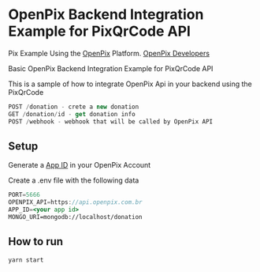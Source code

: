 # OpenPix Backend Integration Example for PixQrCode API

Pix Example Using the [OpenPix](https://openpix.com.br/) Platform. [OpenPix Developers](https://developers.openpix.com.br/)

Basic OpenPix Backend Integration Example for PixQrCode API

This is a sample of how to integrate OpenPix Api in your backend using the PixQrCode

```jsx
POST /donation - crete a new donation
GET /donation/id - get donation info
POST /webhook - webhook that will be called by OpenPix API
```

## Setup
Generate a [App ID](https://developers.openpix.com.br/docs/plugin/app-id) in your OpenPix Account

Create a .env file with the following data

```jsx
PORT=5666
OPENPIX_API=https://api.openpix.com.br
APP_ID=<your app id>
MONGO_URI=mongodb://localhost/donation
```

## How to run

```jsx
yarn start
```
